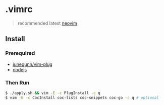 # .vimrc

> recommended latest [neovim](https://github.com/neovim/neovim/)

## Install

### Prerequired

- [junegunn/vim-plug](https://github.com/junegunn/vim-plug#installation)
- [nodejs](https://nodejs.org/en/)

### Then Run

```sh
$ ./apply.sh && vim -E -c PlugInstall -c q
$ vim -E -c CocInstall coc-lists coc-snippets coc-go -c q # optional
```

